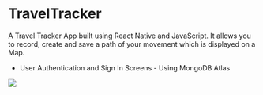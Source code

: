 # TravelTracker
A Travel Tracker App built using React Native and JavaScript. It allows you to record, create and save a path of your movement which is displayed on a Map. 
- User Authentication and Sign In Screens - Using MongoDB Atlas 

![](ScreenShot/Screens.png)
